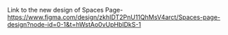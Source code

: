 Link to the new design of Spaces Page- https://www.figma.com/design/zkhIDT2PnU11QhMsV4arct/Spaces-page-design?node-id=0-1&t=hWstAo0vUpHbIDkS-1
